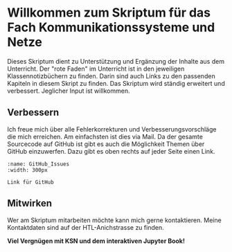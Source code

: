 # Willkommen zum Skriptum für das Fach Kommunikationssysteme und Netze

Dieses Skriptum dient zu Unterstützung und Ergänzung der Inhalte aus dem Unterricht. Der "rote Faden" im Unterricht ist in den jeweiligen Klassennotizbüchern zu finden. Darin sind auch Links zu den passenden Kapiteln in diesem Skript zu finden.
Das Skriptum wird ständig erweitert und verbessert. Jeglicher Input ist willkommen.

## Verbessern
Ich freue mich über alle Fehlerkorrekturen und Verbesserungsvorschläge die mich erreichen. Am einfachsten ist dies via Mail. Da der gesamte Sourcecode auf GitHub ist gibt es auch die Möglichkeit Themen über GitHub einzuwerfen. Dazu gibt es oben rechts auf jeder Seite einen Link.
```{figure} ./images/GitHub_Issues.png
:name: GitHub_Issues
:width: 300px

Link für GitHub
```
  
## Mitwirken
Wer am Skriptum mitarbeiten möchte kann mich gerne kontaktieren. Meine Kontaktdaten sind auf der HTL-Anichstrasse zu finden.
  
 <strong>Viel Vergnügen mit KSN und dem interaktiven Jupyter Book! </strong>
